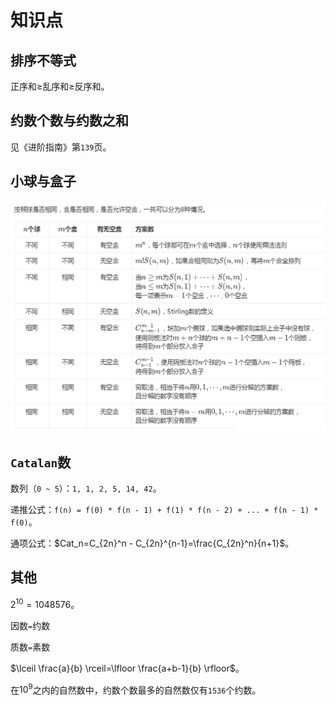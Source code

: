 # 知识点

## 排序不等式

正序和$\ge$乱序和$\ge$反序和。

## 约数个数与约数之和

见《进阶指南》第`139`页。

## 小球与盒子

![](/img/0051.png)

## `Catalan`数

数列（`0 ~ 5`）：`1, 1, 2, 5, 14, 42`。

递推公式：`f(n) = f(0) * f(n - 1) + f(1) * f(n - 2) + ... + f(n - 1) * f(0)`。

通项公式：$Cat_n=C_{2n}^n - C_{2n}^{n-1}=\frac{C_{2n}^n}{n+1}$。

## 其他

$2^{10}=1048576$。

因数`=`约数

质数`=`素数

$\lceil \frac{a}{b} \rceil=\lfloor \frac{a+b-1}{b} \rfloor$。

在$10^9$之内的自然数中，约数个数最多的自然数仅有`1536`个约数。
